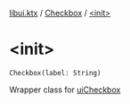 [libui.ktx](../index.md) / [Checkbox](index.md) / [&lt;init&gt;](./-init-.md)

# &lt;init&gt;

`Checkbox(label: String)`

Wrapper class for [uiCheckbox](../../libui/ui-checkbox.md)

